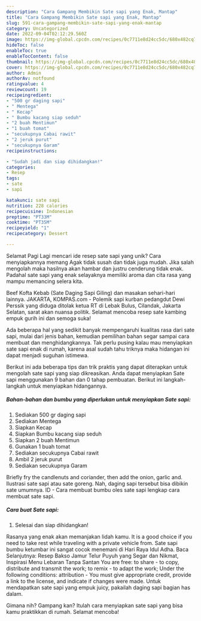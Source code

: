 ```yaml
---
description: "Cara Gampang Membikin Sate sapi yang Enak, Mantap"
title: "Cara Gampang Membikin Sate sapi yang Enak, Mantap"
slug: 591-cara-gampang-membikin-sate-sapi-yang-enak-mantap
category: Uncategorized
date: 2022-09-04T02:12:29.560Z
image: https://img-global.cpcdn.com/recipes/0c7711e8d24cc5dc/680x482cq70/sate-sapi-foto-resep-utama.jpg
hideToc: false
enableToc: true
enableTocContent: false
thumbnail: https://img-global.cpcdn.com/recipes/0c7711e8d24cc5dc/680x482cq70/sate-sapi-foto-resep-utama.jpg
cover: https://img-global.cpcdn.com/recipes/0c7711e8d24cc5dc/680x482cq70/sate-sapi-foto-resep-utama.jpg
author: Admin
authorAv: notfound
ratingvalue: 4
reviewcount: 19
recipeingredient:
- "500 gr daging sapi"
- " Mentega"
- " Kecap"
- " Bumbu kacang siap seduh"
- "2 buah Mentimun"
- "1 buah tomat"
- "secukupnya Cabai rawit"
- "2 jeruk purut"
- "secukupnya Garam"
recipeinstructions:

- "Sudah jadi dan siap dihidangkan!"
categories:
- Resep
tags:
- sate
- sapi

katakunci: sate sapi 
nutrition: 228 calories
recipecuisine: Indonesian
preptime: "PT33M"
cooktime: "PT35M"
recipeyield: "1"
recipecategory: Dessert

---
```



Selamat Pagi Lagi mencari ide resep sate sapi yang unik? Cara menyiapkannya memang Agak tidak susah dan tidak juga mudah. Jika salah mengolah maka hasilnya akan hambar dan justru cenderung tidak enak. Padahal sate sapi yang enak selayaknya memiliki aroma dan cita rasa yang mampu memancing selera kita.


Beef Kofta Kebab (Sate Daging Sapi Giling) dan masakan sehari-hari lainnya. JAKARTA, KOMPAS.com - Polemik sapi kurban pedangdut Dewi Perssik yang diduga ditolak ketua RT di Lebak Bulus, Cilandak, Jakarta Selatan, sarat akan nuansa politik. Selamat mencoba resep sate kambing empuk gurih ini dan semoga suka!

Ada beberapa hal yang sedikit banyak mempengaruhi kualitas rasa dari sate sapi, mulai dari jenis bahan, kemudian pemilihan bahan segar sampai cara membuat dan menghidangkannya. Tak perlu pusing kalau mau menyiapkan sate sapi enak di rumah, karena asal sudah tahu triknya maka hidangan ini dapat menjadi suguhan istimewa.


Berikut ini ada beberapa tips dan trik praktis yang dapat diterapkan untuk mengolah sate sapi yang siap dikreasikan. Anda dapat menyiapkan Sate sapi menggunakan 9 bahan dan 0 tahap pembuatan. Berikut ini langkah-langkah untuk menyiapkan hidangannya.

<!--inarticleads1-->

##### Bahan-bahan dan bumbu yang diperlukan untuk menyiapkan Sate sapi:

1. Sediakan 500 gr daging sapi
1. Sediakan  Mentega
1. Siapkan  Kecap
1. Siapkan  Bumbu kacang siap seduh
1. Siapkan 2 buah Mentimun
1. Gunakan 1 buah tomat
1. Sediakan secukupnya Cabai rawit
1. Ambil 2 jeruk purut
1. Sediakan secukupnya Garam


Briefly fry the candlenuts and coriander, then add the onion, garlic and. Ilustrasi sate sapi atau sate goreng. Nah, daging sapi tersebut bisa dibikin sate umumnya. ID - Cara membuat bumbu oles sate sapi lengkap cara membuat sate sapi. 

<!--inarticleads2-->

##### Cara buat Sate sapi:


1. Selesai dan siap dihidangkan!

Rasanya yang enak akan memanjakan lidah kamu. It is a good choice if you need to take rest while traveling with a private vehicle from. Sate sapi bumbu ketumbar ini sangat cocok menemani di Hari Raya Idul Adha. Baca Selanjutnya: Resep Bakso Jamur Telur Puyuh yang Segar dan Nikmat, Inspirasi Menu Lebaran Tanpa Santan You are free: to share - to copy, distribute and transmit the work; to remix - to adapt the work; Under the following conditions: attribution - You must give appropriate credit, provide a link to the license, and indicate if changes were made. Untuk mendapatkan sate sapi yang empuk juicy, pakailah daging sapi bagian has dalam. 

Gimana nih? Gampang kan? Itulah cara menyiapkan sate sapi yang bisa kamu praktikkan di rumah. Selamat mencoba!
